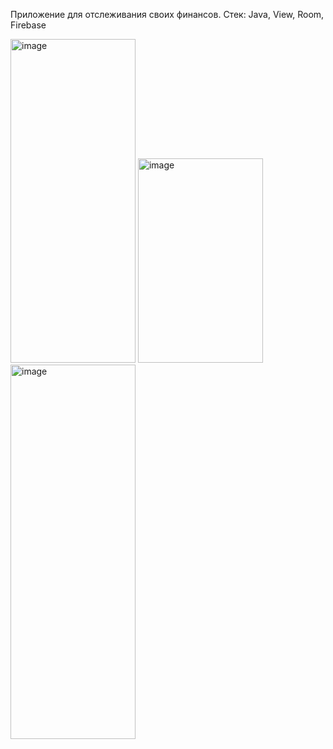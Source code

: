 Приложение для отслеживания своих финансов.
Стек: Java, View, Room, Firebase








<img width="200" height="518" alt="image" src="https://github.com/user-attachments/assets/d975ec50-9aad-4869-a097-cc658203154a" />


<img width="200" height="327" alt="image" src="https://github.com/user-attachments/assets/ae9cd0c9-7c5a-4840-bedf-f65eb3760baa" />



<img width="200" height="599" alt="image" src="https://github.com/user-attachments/assets/4d8e5d30-3c89-446e-92c8-724782cadad0" />


